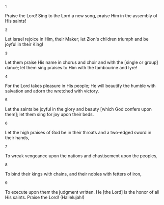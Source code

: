 <sup>1</sup> 

Praise the Lord! Sing to the Lord a new song, praise Him in the assembly of His saints! 

<sup>2</sup> 

Let Israel rejoice in Him, their Maker; let Zion's children triumph and be joyful in their King! 

<sup>3</sup> 

Let them praise His name in chorus and choir and with the [single or group] dance; let them sing praises to Him with the tambourine and lyre! 

<sup>4</sup> 

For the Lord takes pleasure in His people; He will beautify the humble with salvation and adorn the wretched with victory. 

<sup>5</sup> 

Let the saints be joyful in the glory and beauty [which God confers upon them]; let them sing for joy upon their beds. 

<sup>6</sup> 

Let the high praises of God be in their throats and a two-edged sword in their hands, 

<sup>7</sup> 

To wreak vengeance upon the nations and chastisement upon the peoples, 

<sup>8</sup> 

To bind their kings with chains, and their nobles with fetters of iron, 

<sup>9</sup> 

To execute upon them the judgment written. He [the Lord] is the honor of all His saints. Praise the Lord! (Hallelujah!)
